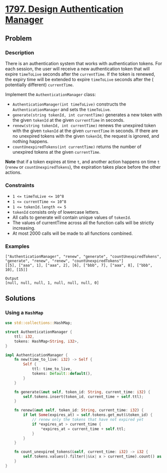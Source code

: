 # [1797. Design Authentication Manager](https://leetcode.com/problems/design-authentication-manager/)

## Problem

### Description

There is an authentication system that works with authentication tokens. For
each session, the user will receive a new authentication token that will expire
`timeToLive` seconds after the `currentTime`. If the token is renewed, the
expiry time will be extended to expire `timeToLive` seconds after the (
potentially different) `currentTime`.

Implement the `AuthenticationManager` class:

* `AuthenticationManager(int timeToLive)` constructs the `AuthenticationManager`
  and sets the `timeToLive`.
* `generate(string tokenId, int currentTime)` generates a new token with the
  given `tokenId` at the given `currentTime` in seconds.
* `renew(string tokenId, int currentTime)` renews the unexpired token with the
  given `tokenId` at the given `currentTime` in seconds. If there are no
  unexpired tokens with the given `tokenId`, the request is ignored, and nothing
  happens.
* `countUnexpiredTokens(int currentTime)` returns the number of unexpired tokens
  at the given `currentTime`.

**Note** that if a token expires at time `t`, and another action happens on
time `t` (`renew` or `countUnexpiredTokens`), the expiration takes place before
the other actions.

### Constraints

* `1 <= timeToLive <= 10^8`
* `1 <= currentTime <= 10^8`
* `1 <= tokenId.length <= 5`
* `tokenId` consists only of lowercase letters.
* All calls to generate will contain unique values of `tokenId`.
* The values of currentTime across all the function calls will be strictly
  increasing.
* At most 2000 calls will be made to all functions combined.

### Examples

```text
["AuthenticationManager", "renew", "generate", "countUnexpiredTokens", "generate", "renew", "renew", "countUnexpiredTokens"]
[[5], ["aaa", 1], ["aaa", 2], [6], ["bbb", 7], ["aaa", 8], ["bbb", 10], [15]]

Output
[null, null, null, 1, null, null, null, 0]
```

## Solutions

### Using a `HashMap`

```rust
use std::collections::HashMap;

struct AuthenticationManager {
    ttl: i32,
    tokens: HashMap<String, i32>,
}

impl AuthenticationManager {
    fn new(time_to_live: i32) -> Self {
        Self {
            ttl: time_to_live,
            tokens: Default::default(),
        }
    }

    fn generate(&mut self, token_id: String, current_time: i32) {
        self.tokens.insert(token_id, current_time + self.ttl);
    }

    fn renew(&mut self, token_id: String, current_time: i32) {
        if let Some(expires_at) = self.tokens.get_mut(&token_id) {
            // renew only the tokens that have not expired yet
            if *expires_at > current_time {
                *expires_at = current_time + self.ttl;
            }
        }
    }

    fn count_unexpired_tokens(&self, current_time: i32) -> i32 {
        self.tokens.values().filter(|&&x| x > current_time).count() as i32
    }
}
```